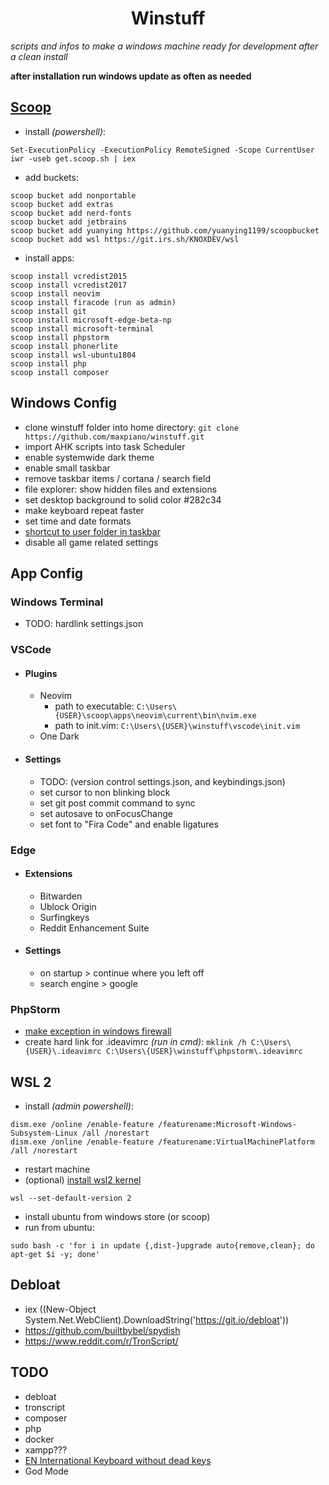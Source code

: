 <h1 align="center">Winstuff</h1>

*scripts and infos to make a windows machine ready for development after a clean install*

**after installation run windows update as often as needed**

## [Scoop](https://github.com/lukesampson/scoop)

* install *(powershell)*:
```
Set-ExecutionPolicy -ExecutionPolicy RemoteSigned -Scope CurrentUser
iwr -useb get.scoop.sh | iex
```
* add buckets:
```
scoop bucket add nonportable
scoop bucket add extras
scoop bucket add nerd-fonts
scoop bucket add jetbrains
scoop bucket add yuanying https://github.com/yuanying1199/scoopbucket
scoop bucket add wsl https://git.irs.sh/KNOXDEV/wsl
```
<!-- scoop bucket add Ash258 'https://github.com/Ash258/Scoop-Ash258.git' -->
* install apps:
```
scoop install vcredist2015
scoop install vcredist2017
scoop install neovim
scoop install firacode (run as admin)
scoop install git
scoop install microsoft-edge-beta-np
scoop install microsoft-terminal
scoop install phpstorm
scoop install phonerlite
scoop install wsl-ubuntu1804
scoop install php
scoop install composer
```
<!-- scoop install Ash258/docker -->

## Windows Config

* clone winstuff folder into home directory: `git clone https://github.com/maxpiano/winstuff.git`
* import AHK scripts into task Scheduler
* enable systemwide dark theme
* enable small taskbar
* remove taskbar items / cortana / search field
* file explorer: show hidden files and extensions
* set desktop background to solid color #282c34
* make keyboard repeat faster
* set time and date formats
* [shortcut to user folder in taskbar](https://www.howtogeek.com/howto/17415/set-the-windows-explorer-startup-folder-in-windows-7/)
* disable all game related settings

## App Config

### Windows Terminal
* TODO: hardlink settings.json

### VSCode
* #### Plugins
    * Neovim
        * path to executable: `C:\Users\{USER}\scoop\apps\neovim\current\bin\nvim.exe`
        * path to init.vim: `C:\Users\{USER}\winstuff\vscode\init.vim`
    * One Dark
* #### Settings
    * TODO: (version control settings.json, and keybindings.json)
    * set cursor to non blinking block
    * set git post commit command to sync
    * set autosave to onFocusChange
    * set font to "Fira Code" and enable ligatures

### Edge
* #### Extensions
    * Bitwarden
    * Ublock Origin
    * Surfingkeys
    * Reddit Enhancement Suite
* #### Settings
    * on startup > continue where you left off
    * search engine > google

### PhpStorm
* [make exception in windows firewall](https://intellij-support.jetbrains.com/hc/en-us/articles/360005028939)
* create hard link for .ideavimrc *(run in cmd)*: ` mklink /h C:\Users\{USER}\.ideavimrc C:\Users\{USER}\winstuff\phpstorm\.ideavimrc `

## WSL 2
* install *(admin powershell)*:
```
dism.exe /online /enable-feature /featurename:Microsoft-Windows-Subsystem-Linux /all /norestart
dism.exe /online /enable-feature /featurename:VirtualMachinePlatform /all /norestart
```
* restart machine
* (optional) [install wsl2 kernel](https://aka.ms/wsl2kernel)
```
wsl --set-default-version 2
```
* install ubuntu from windows store (or scoop)
* run from ubuntu:
```
sudo bash -c 'for i in update {,dist-}upgrade auto{remove,clean}; do apt-get $i -y; done'
```

## Debloat
* iex ((New-Object System.Net.WebClient).DownloadString('https://git.io/debloat'))
* https://github.com/builtbybel/spydish
* https://www.reddit.com/r/TronScript/

## TODO
* debloat
* tronscript
* composer
* php
* docker
* xampp???
* [EN International Keyboard without dead keys](https://github.com/thomasfaingnaert/win-us-intl-altgr/releases/download/v1.0/us-inter.zip)
* God Mode
